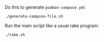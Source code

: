 Do this to generate `podman-compose.yml`
```
./generate-compose-file.sh
```

Run the main script like a usual rake program:
```
./rake.sh
```
